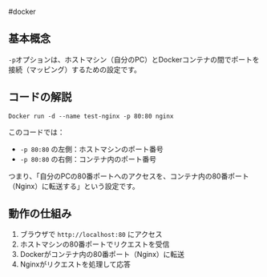 #docker 
## 基本概念

`-p`オプションは、ホストマシン（自分のPC）とDockerコンテナの間でポートを接続（マッピング）するための設定です。

## コードの解説

```Docker
Docker run -d --name test-nginx -p 80:80 nginx
```

このコードでは：

- `-p 80:80` の左側：ホストマシンのポート番号
- `-p 80:80` の右側：コンテナ内のポート番号

つまり、「自分のPCの80番ポートへのアクセスを、コンテナ内の80番ポート（Nginx）に転送する」という設定です。

## 動作の仕組み

1. ブラウザで `http://localhost:80` にアクセス
2. ホストマシンの80番ポートでリクエストを受信
3. Dockerがコンテナ内の80番ポート（Nginx）に転送
4. Nginxがリクエストを処理して応答